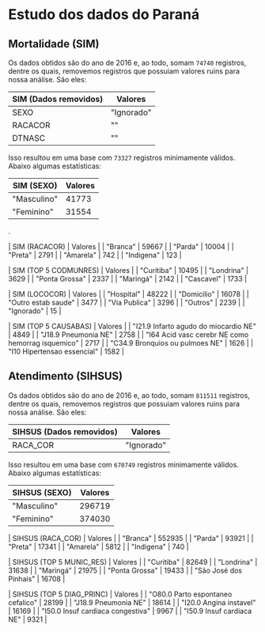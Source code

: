 # Estudo dos dados do Paraná

## Mortalidade (SIM)

Os dados obtidos são do ano de 2016 e, ao todo, somam `74740` registros, dentre os quais, removemos registros que possuiam valores ruins para nossa análise. São eles:

| SIM (Dados removidos)  |   Valores  |
|------------------------|------------|
| SEXO                   | "Ignorado" |
| RACACOR                |     ""     |
| DTNASC                 |     ""     |

Isso resultou em uma base com `73327` registros minimamente válidos. Abaixo algumas estatísticas:

| SIM (SEXO)    | Valores |
|---------------|---------|
| "Masculino"   | 41773   |
| "Feminino"    | 31554   |

.

| SIM (RACACOR) | Valores |
| "Branca"      | 59667   |
| "Parda"       | 10004   |
| "Preta"       | 2791    |
| "Amarela"     | 742     |
| "Indigena"    | 123     |


| SIM (TOP 5 CODMUNRES) | Valores |
| "Curitiba"            | 10495   |
| "Londrina"            | 3629    |
| "Ponta Grossa"        | 2337    |
| "Maringá"             | 2142    |
| "Cascavel"            | 1733    |


| SIM (LOCOCOR)       | Valores |
| "Hospital"          | 48222   |
| "Domicilio"         | 16078   |
| "Outro estab saude" | 3477    |
| "Via Publica"       | 3296    |
| "Outros"            | 2239    |
| "Ignorado"          | 15      |


| SIM (TOP 5 CAUSABAS)                                | Valores |
| "I21.9 Infarto agudo do miocardio NE"               |  4849   |
| "J18.9 Pneumonia NE"                                |  2758   |
| "I64   Acid vasc cerebr NE como hemorrag isquemico" |  2717   |
| "C34.9 Bronquios ou pulmoes NE"                     |  1626   |
| "I10   Hipertensao essencial"                       |  1582   |

## Atendimento (SIHSUS)

Os dados obtidos são do ano de 2016 e, ao todo, somam `811511` registros, dentre os quais, removemos registros que possuiam valores ruins para nossa análise. São eles:

| SIHSUS (Dados removidos)  |   Valores  |
|---------------------------|------------|
| RACA_COR                  | "Ignorado" |

Isso resultou em uma base com `670749` registros minimamente válidos. Abaixo algumas estatísticas:

| SIHSUS (SEXO)     | Valores |
|-------------------|---------|
| "Masculino"       | 296719  |
| "Feminino"        | 374030  |


| SIHSUS (RACA_COR) | Valores |
| "Branca"          | 552935  |
| "Parda"           | 93921   |
| "Preta"           | 17341   |
| "Amarela"         | 5812    |
| "Indigena"        | 740     |


| SIHSUS (TOP 5 MUNIC_RES) | Valores |
| "Curitiba"               | 82649   |
| "Londrina"               | 31638   |
| "Maringá"                | 21975   |
| "Ponta Grossa"           | 19433   |
| "São José dos Pinhais"   | 16708   |


| SIHSUS (TOP 5 DIAG_PRINC)            | Valores |
| "O80.0 Parto espontaneo cefalico"    |  28199  |
| "J18.9 Pneumonia NE"                 |  18614  |
| "I20.0 Angina instavel"              |  16169  |
| "I50.0 Insuf cardiaca congestiva"    |  9967   |
| "I50.9 Insuf cardiaca NE"            |  9321   |

